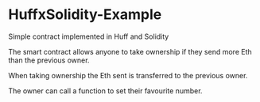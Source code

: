 # HuffxSolidity-Example

Simple contract implemented in Huff and Solidity

The smart contract allows anyone to take ownership if they send more Eth than the previous owner.

When taking ownership the Eth sent is transferred to the previous owner.

The owner can call a function to set their favourite number.
